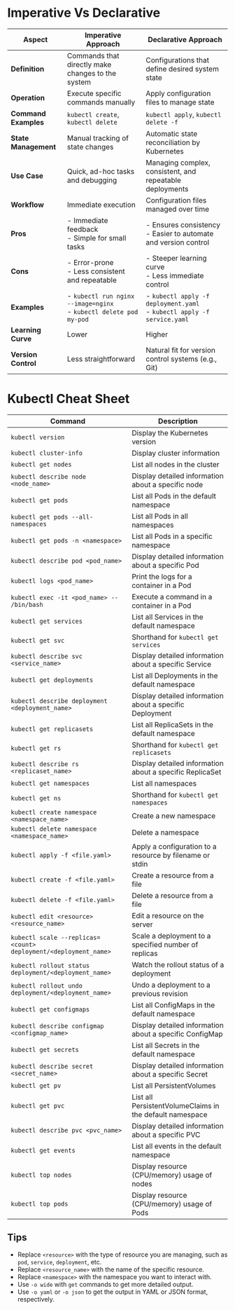 # Imperative Vs Declarative 

| Aspect               | Imperative Approach                               | Declarative Approach                                |
|----------------------|---------------------------------------------------|----------------------------------------------------|
| **Definition**       | Commands that directly make changes to the system | Configurations that define desired system state     |
| **Operation**        | Execute specific commands manually                | Apply configuration files to manage state           |
| **Command Examples** | `kubectl create`, `kubectl delete`                | `kubectl apply`, `kubectl delete -f`                |
| **State Management** | Manual tracking of state changes                  | Automatic state reconciliation by Kubernetes        |
| **Use Case**         | Quick, ad-hoc tasks and debugging                 | Managing complex, consistent, and repeatable deployments |
| **Workflow**         | Immediate execution                               | Configuration files managed over time               |
| **Pros**             | - Immediate feedback <br> - Simple for small tasks | - Ensures consistency <br> - Easier to automate and version control |
| **Cons**             | - Error-prone <br> - Less consistent and repeatable | - Steeper learning curve <br> - Less immediate control |
| **Examples**         | - `kubectl run nginx --image=nginx` <br> - `kubectl delete pod my-pod` | - `kubectl apply -f deployment.yaml` <br> - `kubectl apply -f service.yaml` |
| **Learning Curve**   | Lower                                             | Higher                                              |
| **Version Control**  | Less straightforward                             | Natural fit for version control systems (e.g., Git) |


# Kubectl Cheat Sheet

| **Command**                                   | **Description**                                            |
|-----------------------------------------------|------------------------------------------------------------|
| `kubectl version`                             | Display the Kubernetes version                             |
| `kubectl cluster-info`                        | Display cluster information                                |
| `kubectl get nodes`                           | List all nodes in the cluster                              |
| `kubectl describe node <node_name>`           | Display detailed information about a specific node         |
| `kubectl get pods`                            | List all Pods in the default namespace                     |
| `kubectl get pods --all-namespaces`           | List all Pods in all namespaces                            |
| `kubectl get pods -n <namespace>`             | List all Pods in a specific namespace                      |
| `kubectl describe pod <pod_name>`             | Display detailed information about a specific Pod          |
| `kubectl logs <pod_name>`                     | Print the logs for a container in a Pod                    |
| `kubectl exec -it <pod_name> -- /bin/bash`    | Execute a command in a container in a Pod                  |
| `kubectl get services`                        | List all Services in the default namespace                 |
| `kubectl get svc`                             | Shorthand for `kubectl get services`                       |
| `kubectl describe svc <service_name>`         | Display detailed information about a specific Service      |
| `kubectl get deployments`                     | List all Deployments in the default namespace              |
| `kubectl describe deployment <deployment_name>`| Display detailed information about a specific Deployment   |
| `kubectl get replicasets`                     | List all ReplicaSets in the default namespace              |
| `kubectl get rs`                              | Shorthand for `kubectl get replicasets`                    |
| `kubectl describe rs <replicaset_name>`       | Display detailed information about a specific ReplicaSet   |
| `kubectl get namespaces`                      | List all namespaces                                        |
| `kubectl get ns`                              | Shorthand for `kubectl get namespaces`                     |
| `kubectl create namespace <namespace_name>`   | Create a new namespace                                     |
| `kubectl delete namespace <namespace_name>`   | Delete a namespace                                         |
| `kubectl apply -f <file.yaml>`                | Apply a configuration to a resource by filename or stdin   |
| `kubectl create -f <file.yaml>`               | Create a resource from a file                              |
| `kubectl delete -f <file.yaml>`               | Delete a resource from a file                              |
| `kubectl edit <resource> <resource_name>`     | Edit a resource on the server                              |
| `kubectl scale --replicas=<count> deployment/<deployment_name>` | Scale a deployment to a specified number of replicas |
| `kubectl rollout status deployment/<deployment_name>` | Watch the rollout status of a deployment          |
| `kubectl rollout undo deployment/<deployment_name>` | Undo a deployment to a previous revision             |
| `kubectl get configmaps`                      | List all ConfigMaps in the default namespace                |
| `kubectl describe configmap <configmap_name>` | Display detailed information about a specific ConfigMap    |
| `kubectl get secrets`                         | List all Secrets in the default namespace                  |
| `kubectl describe secret <secret_name>`       | Display detailed information about a specific Secret       |
| `kubectl get pv`                              | List all PersistentVolumes                                 |
| `kubectl get pvc`                             | List all PersistentVolumeClaims in the default namespace   |
| `kubectl describe pvc <pvc_name>`             | Display detailed information about a specific PVC          |
| `kubectl get events`                          | List all events in the default namespace                   |
| `kubectl top nodes`                           | Display resource (CPU/memory) usage of nodes               |
| `kubectl top pods`                            | Display resource (CPU/memory) usage of Pods                |

## Tips
- Replace `<resource>` with the type of resource you are managing, such as `pod`, `service`, `deployment`, etc.
- Replace `<resource_name>` with the name of the specific resource.
- Replace `<namespace>` with the namespace you want to interact with.
- Use `-o wide` with `get` commands to get more detailed output.
- Use `-o yaml` or `-o json` to get the output in YAML or JSON format, respectively.
